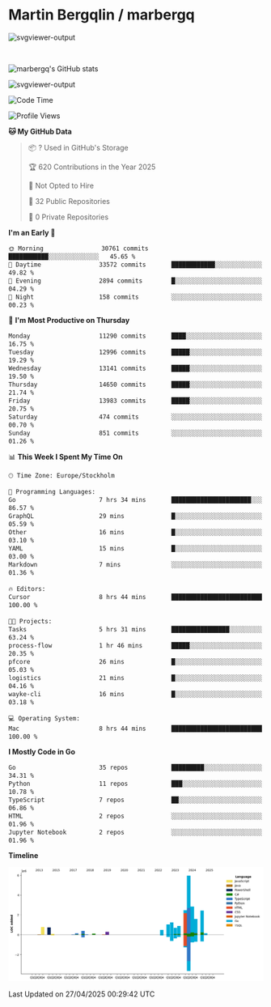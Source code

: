 # Martin Bergqlin / marbergq

![svgviewer-output](https://user-images.githubusercontent.com/2405410/206014777-22d41ecb-c24f-421d-b7d9-bba2cb5bb0de.svg)

<br>

<!--- [![Martin's Week](https://github-readme-stats.vercel.app/api/wakatime?username=marbergq&theme=dark)](https://github.com/anuraghazra/github-readme-stats) -->

![marbergq's GitHub stats](https://github-readme-stats.vercel.app/api?username=marbergq&count_private=true&show_icons=true)

![svgviewer-output](https://wakatime.com/badge/user/3f0a2069-6683-4e19-9a4a-7d21ea815067.svg)

<!--START_SECTION:waka-->
![Code Time](http://img.shields.io/badge/Code%20Time-5%2C036%20hrs%2024%20mins-blue)

![Profile Views](http://img.shields.io/badge/Profile%20Views-0-blue)

**🐱 My GitHub Data** 

> 📦 ? Used in GitHub's Storage 
 > 
> 🏆 620 Contributions in the Year 2025
 > 
> 🚫 Not Opted to Hire
 > 
> 📜 32 Public Repositories 
 > 
> 🔑 0 Private Repositories 
 > 
**I'm an Early 🐤** 

```text
🌞 Morning                30761 commits       ███████████░░░░░░░░░░░░░░   45.65 % 
🌆 Daytime                33572 commits       ████████████░░░░░░░░░░░░░   49.82 % 
🌃 Evening                2894 commits        █░░░░░░░░░░░░░░░░░░░░░░░░   04.29 % 
🌙 Night                  158 commits         ░░░░░░░░░░░░░░░░░░░░░░░░░   00.23 % 
```
📅 **I'm Most Productive on Thursday** 

```text
Monday                   11290 commits       ████░░░░░░░░░░░░░░░░░░░░░   16.75 % 
Tuesday                  12996 commits       █████░░░░░░░░░░░░░░░░░░░░   19.29 % 
Wednesday                13141 commits       █████░░░░░░░░░░░░░░░░░░░░   19.50 % 
Thursday                 14650 commits       █████░░░░░░░░░░░░░░░░░░░░   21.74 % 
Friday                   13983 commits       █████░░░░░░░░░░░░░░░░░░░░   20.75 % 
Saturday                 474 commits         ░░░░░░░░░░░░░░░░░░░░░░░░░   00.70 % 
Sunday                   851 commits         ░░░░░░░░░░░░░░░░░░░░░░░░░   01.26 % 
```


📊 **This Week I Spent My Time On** 

```text
🕑︎ Time Zone: Europe/Stockholm

💬 Programming Languages: 
Go                       7 hrs 34 mins       ██████████████████████░░░   86.57 % 
GraphQL                  29 mins             █░░░░░░░░░░░░░░░░░░░░░░░░   05.59 % 
Other                    16 mins             █░░░░░░░░░░░░░░░░░░░░░░░░   03.10 % 
YAML                     15 mins             █░░░░░░░░░░░░░░░░░░░░░░░░   03.00 % 
Markdown                 7 mins              ░░░░░░░░░░░░░░░░░░░░░░░░░   01.36 % 

🔥 Editors: 
Cursor                   8 hrs 44 mins       █████████████████████████   100.00 % 

🐱‍💻 Projects: 
Tasks                    5 hrs 31 mins       ████████████████░░░░░░░░░   63.24 % 
process-flow             1 hr 46 mins        █████░░░░░░░░░░░░░░░░░░░░   20.35 % 
pfcore                   26 mins             █░░░░░░░░░░░░░░░░░░░░░░░░   05.03 % 
logistics                21 mins             █░░░░░░░░░░░░░░░░░░░░░░░░   04.16 % 
wayke-cli                16 mins             █░░░░░░░░░░░░░░░░░░░░░░░░   03.18 % 

💻 Operating System: 
Mac                      8 hrs 44 mins       █████████████████████████   100.00 % 
```

**I Mostly Code in Go** 

```text
Go                       35 repos            █████████░░░░░░░░░░░░░░░░   34.31 % 
Python                   11 repos            ███░░░░░░░░░░░░░░░░░░░░░░   10.78 % 
TypeScript               7 repos             ██░░░░░░░░░░░░░░░░░░░░░░░   06.86 % 
HTML                     2 repos             ░░░░░░░░░░░░░░░░░░░░░░░░░   01.96 % 
Jupyter Notebook         2 repos             ░░░░░░░░░░░░░░░░░░░░░░░░░   01.96 % 
```



**Timeline**

![Lines of Code chart](https://raw.githubusercontent.com/marbergq/marbergq/main/assets/bar_graph.png)


 Last Updated on 27/04/2025 00:29:42 UTC
<!--END_SECTION:waka-->
